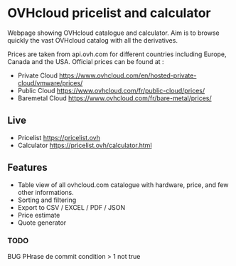 # OVHcloud pricelist and calculator
Webpage showing OVHcloud catalogue and calculator.
Aim is to browse quickly the vast OVHcloud catalog with all the derivatives.

Prices are taken from api.ovh.com for different countries including Europe, Canada and the USA.
Official prices can be found at :
- Private Cloud https://www.ovhcloud.com/en/hosted-private-cloud/vmware/prices/
- Public Cloud https://www.ovhcloud.com/fr/public-cloud/prices/
- Baremetal Cloud https://www.ovhcloud.com/fr/bare-metal/prices/


## Live
* Pricelist https://pricelist.ovh
* Calculator https://pricelist.ovh/calculator.html

## Features
* Table view of all ovhcloud.com catalogue with hardware, price, and few other informations.
* Sorting and filtering
* Export to CSV / EXCEL / PDF / JSON
* Price estimate
* Quote generator


### TODO
BUG PHrase de commit condition > 1 not true